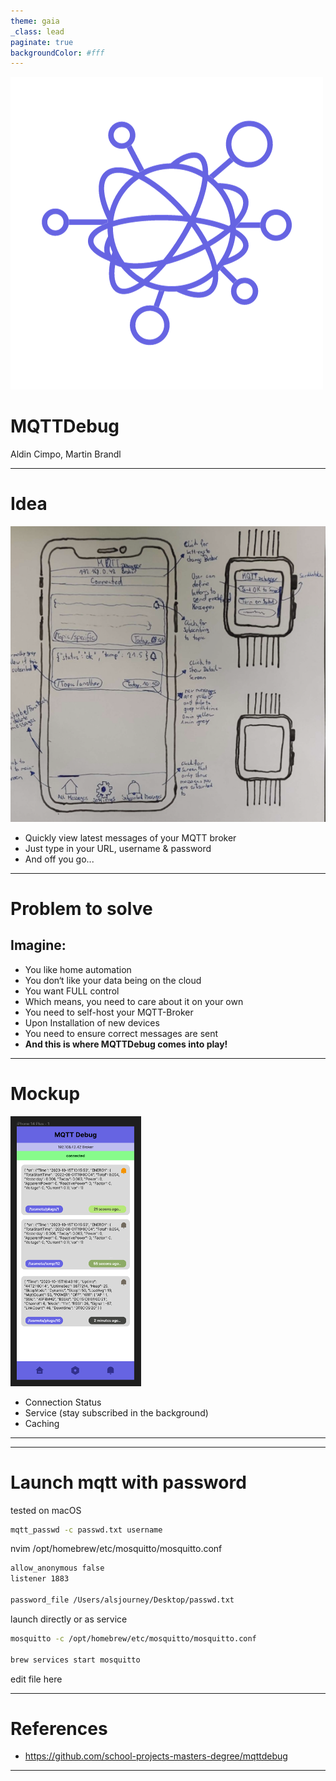 ```yaml
---
theme: gaia
_class: lead
paginate: true
backgroundColor: #fff
---
```


![bg left:40% 80%](./images/mqtt.png)

# **MQTTDebug**

Aldin Cimpo, Martin Brandl

---

# Idea
![left:40% 80%](./images/paper.png)
* Quickly view latest messages of your MQTT broker
* Just type in your URL, username & password
* And off you go...



---
# Problem to solve
## Imagine:
* You like home automation
* You don‘t like your data being on the cloud
* You want FULL control
* Which means, you need to care about it on your own
* You need to self-host your MQTT-Broker
* Upon Installation of new devices
* You need to ensure correct messages are sent
* **And this is where MQTTDebug comes into play!**


---
# Mockup

![left:40% 80%](./images/mockup.png)


* Connection Status
* Service (stay subscribed in the background)
* Caching

---


---

# Launch mqtt with password 
tested on macOS

```bash
mqtt_passwd -c passwd.txt username
```

nvim /opt/homebrew/etc/mosquitto/mosquitto.conf

```bash
allow_anonymous false
listener 1883

password_file /Users/alsjourney/Desktop/passwd.txt 
```

launch directly or as service
```bash
mosquitto -c /opt/homebrew/etc/mosquitto/mosquitto.conf

brew services start mosquitto
```

edit file here


---

# References
* https://github.com/school-projects-masters-degree/mqttdebug


---
